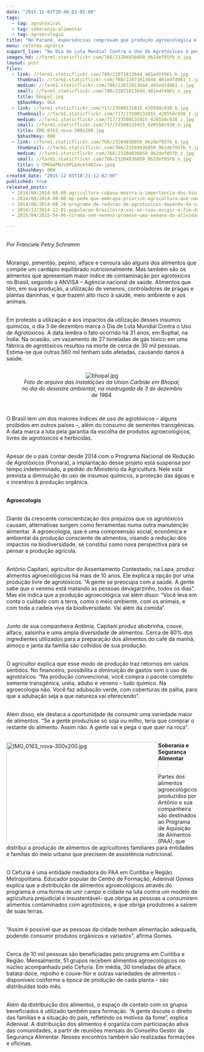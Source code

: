 ```yaml
---
date: "2015-12-03T20:48:02-02:00"
tags:
  - tag: agrotóxicos
  - tag: soberania-alimentar
  - tag: agroecologia
title: "No Paraná, experiências comprovam que produção agroecológica é possível"
menu: reforma agrária
support_line: "No Dia de Luta Mundial Contra o Uso de Agrotóxicos é pertinente lembrar que mesmo o Brasil sendo um dos maiores consumidores de agrotóxicos e transgênicos, um outro modelo de agricultura é viável. "
images_hd: //farm1.staticflickr.com/766/23204836050_9b2def05fb_b.jpg
layout: post
files:
  - link: //farm1.staticflickr.com/780/22871813644_481edf4961_b.jpg
    thumbnail: //farm1.staticflickr.com/780/22871813644_481edf4961_t.jpg
    medium: //farm1.staticflickr.com/780/22871813644_481edf4961_z.jpg
    small: //farm1.staticflickr.com/780/22871813644_481edf4961_n.jpg
    title: bhopal.jpg
    $$hashKey: 0GX
  - link: //farm1.staticflickr.com/717/23500131015_420550c938_b.jpg
    thumbnail: //farm1.staticflickr.com/717/23500131015_420550c938_t.jpg
    medium: //farm1.staticflickr.com/717/23500131015_420550c938_z.jpg
    small: //farm1.staticflickr.com/717/23500131015_420550c938_n.jpg
    title: IMG_0163_nova-300x200.jpg
    $$hashKey: 0H0
  - link: //farm1.staticflickr.com/766/23204836050_9b2def05fb_b.jpg
    thumbnail: //farm1.staticflickr.com/766/23204836050_9b2def05fb_t.jpg
    medium: //farm1.staticflickr.com/766/23204836050_9b2def05fb_z.jpg
    small: //farm1.staticflickr.com/766/23204836050_9b2def05fb_n.jpg
    title: 1 CM6hAPNJv8PLp4sk54D2xw.jpeg
    $$hashKey: 0KW
created_date: "2015-12-03T18:21:12-02:00"
published: true
releated_posts:
  - 2014/08/2014-08-08-agricultura-cubana-mostra-a-importancia-dos-bioinsumos-para-producao-saudavel.md
  - 2014/08/2014-08-08-mp-pede-que-embrapa-priorize-agricultura-que-nao-use-agrotoxicos.md
  - 2014/08/2014-08-26-programa-de-reducao-de-agrotoxicos-depende-da-sociedade-diz-pesquisador.md
  - 2014/12/2014-12-01-populacao-brasileira-vai-as-ruas-exigir-o-fim-do-uso-de-agrotoxicos.md
  - 2015/04/2015-04-06-virada-sem-veneno-promove-uma-semana-de-atividades-pela-saude.md

---
```

<p>&nbsp;<br />
<em>Por Franciele Petry Schramm</em></p>

<p><br />
Morango, piment&atilde;o, pepino, alface e cenoura s&atilde;o alguns dos alimentos que comp&otilde;e um card&aacute;pio equilibrado nutricionalmente. Mas tamb&eacute;m s&atilde;o os alimentos que apresentam maior &iacute;ndice de contamina&ccedil;&atilde;o por agrot&oacute;xicos no Brasil, segundo a ANVISA &ndash; Ag&ecirc;ncia nacional de sa&uacute;de. Alimentos que t&ecirc;m, em sua produ&ccedil;&atilde;o, a utiliza&ccedil;&atilde;o de venenos, controladores de pragas e plantas daninhas, e que trazem alto risco &agrave; sa&uacute;de, meio ambiente e aos animais.</p>

<p><br />
Em protesto a utiliza&ccedil;&atilde;o e aos impactos da utiliza&ccedil;&atilde;o desses insumos qu&iacute;micos, o dia 3 de dezembro marca o Dia de Luta Mundial Contra o Uso de Agrot&oacute;xicos. A data lembra o fato ocorrido h&aacute; 31 anos, em Bophal, na &Iacute;ndia. Na ocasi&atilde;o, um vazamento de 27 toneladas de g&aacute;s t&oacute;xico em uma f&aacute;brica de agrot&oacute;xicos resultou na morte de cerca de 30 mil pessoas. Estima-se que outras 560 mil tenham sido afetadas, causando danos &agrave; sa&uacute;de.</p>

<div style="text-align:center">
<figure class="image" style="display:inline-block"><img alt="bhopal.jpg" src="//farm1.staticflickr.com/780/22871813644_481edf4961_b.jpg" />
<figcaption><em>Foto de arquivo das instala&ccedil;&otilde;es da Union Carbide em Bhopal, no dia do desastre ambiental, na madrugada de 3 de dezembro de 1984. </em></figcaption>
</figure>
</div>

<p><br />
O Brasil tem um dos maiores &iacute;ndices de uso de agrot&oacute;xicos &ndash; alguns proibidos em outros pa&iacute;ses &ndash;, al&eacute;m do consumo de sementes transg&ecirc;nicas. A data marca a luta pela garantia da escolha de produtos agroecol&oacute;gicos, livres de agrot&oacute;xicos e herbicidas.</p>

<p><br />
Apesar de o pa&iacute;s contar desde 2014 com o Programa Nacional de Redu&ccedil;&atilde;o de Agrot&oacute;xicos (Pronara), a implanta&ccedil;&atilde;o desse projeto est&aacute; suspensa por tempo indeterminado, a pedido do Minist&eacute;rio da Agricultura. Nele est&aacute; prevista a diminui&ccedil;&atilde;o do uso de insumos qu&iacute;micos, a prote&ccedil;&atilde;o das &aacute;guas e o incentivo &agrave; produ&ccedil;&atilde;o org&acirc;nica.</p>

<p><br />
<strong>Agroecologia</strong></p>

<p><br />
Diante da crescente conscientiza&ccedil;&atilde;o dos preju&iacute;zos que os agrot&oacute;xicos causam, alternativas surgem como ferramentas numa outra manuten&ccedil;&atilde;o alimentar. A agroecologia, que &eacute; uma compreens&atilde;o social, econ&ocirc;mica e ambiental da produ&ccedil;&atilde;o consciente de alimentos, visando a redu&ccedil;&atilde;o dos impactos na biodiversidade, se constitui como nova perspectiva para se pensar a produ&ccedil;&atilde;o agr&iacute;cola.</p>

<p><br />
Ant&ocirc;nio Capitani, agricultor do Assentamento Contestado, na Lapa, produz alimentos agroecol&oacute;gicos h&aacute; mais de 10 anos. Ele explica a op&ccedil;&atilde;o por uma produ&ccedil;&atilde;o livre de agrot&oacute;xicos. &ldquo;A gente se preocupa com a sa&uacute;de. A gente sabe que o veneno est&aacute; matando as pessoas devagarzinho, todos os dias&rdquo;. Mas ele indica que a produ&ccedil;&atilde;o agroecol&oacute;gica vai al&eacute;m disso: &ldquo;Voc&ecirc; leva em conta o cuidado com a terra, como o meio ambiente, com os animais, e com toda a cadeia viva da biodiversidade. Vai al&eacute;m da comida&rdquo;.</p>

<p><br />
Junto de sua companheira Ant&ocirc;nia, Capitani produz abobrinha, couve, alface, salsinha e uma ampla diversidade de alimentos. Cerca de 80% dos ingredientes utilizados para a prepara&ccedil;&atilde;o dos alimentos do caf&eacute; da manh&atilde;, almo&ccedil;o e janta da fam&iacute;lia s&atilde;o colhidos de sua produ&ccedil;&atilde;o.</p>

<p><br />
O agricultor explica que esse modo de produ&ccedil;&atilde;o traz retornos em v&aacute;rios sentidos. No financeiro, possibilita a diminui&ccedil;&atilde;o de gastos sem o uso de agrot&oacute;xicos. &ldquo;Na produ&ccedil;&atilde;o convencional, voc&ecirc; compra o pacote completo: semente transg&ecirc;nica, ur&eacute;ia, adubo e veneno &ndash; tudo qu&iacute;mico. Na agroecologia n&atilde;o. Voc&ecirc; faz aduba&ccedil;&atilde;o verde, com coberturas de palha, para que a aduba&ccedil;&atilde;o seja a que natureza vai oferecendo&rdquo;.</p>

<p><br />
Al&eacute;m disso, ele destaca a oportunidade de consumir uma variedade maior de alimentos. &ldquo;Se a gente produzisse s&oacute; soja ou milho, teria que comprar o restante do alimento. Assim n&atilde;o. A gente vai e pega o que quer na ro&ccedil;a&rdquo;.</p>

<p><br />
<img alt="IMG_0163_nova-300x200.jpg" height="267" src="//farm1.staticflickr.com/717/23500131015_420550c938_b.jpg" style="float:left" width="400" /><strong>Soberania e Seguran&ccedil;a Alimentar</strong></p>

<p><br />
Partes dos alimentos agroecol&oacute;gicos produzidos por Ant&ocirc;nio e sua companheira s&atilde;o destinados ao Programa de Aquisi&ccedil;&atilde;o de Alimentos (PAA), que distribui a produ&ccedil;&atilde;o de alimentos de agricultores familiares para entidades e fam&iacute;lias do meio urbano que precisem de assist&ecirc;ncia nutricional.</p>

<p><br />
O Cefuria &eacute; uma entidade mediadora do PAA em Curitiba e Regi&atilde;o Metropolitana. Educador popular do Centro de Forma&ccedil;&atilde;o, Adenival Gomes explica que a distribui&ccedil;&atilde;o de alimentos agroecol&oacute;gicos atrav&eacute;s do programa &eacute; uma forma de unir campo e cidade na luta contra um modelo de agricultura prejudicial e insustent&aacute;vel&ndash; que obriga as pessoas a consumirem alimentos contaminados com agrot&oacute;xicos, e que obriga produtores a sa&iacute;rem de suas terras.</p>

<p><br />
&ldquo;Assim &eacute; poss&iacute;vel que as pessoas da cidade tenham alimenta&ccedil;&atilde;o adequada, podendo consumir produtos org&acirc;nicos e variados&rdquo;, afirma Gomes.</p>

<p><br />
Cerca de 10 mil pessoas s&atilde;o beneficiadas pelo programa em Curitiba e Regi&atilde;o. Mensalmente, 51 grupos recebem alimentos agroecol&oacute;gicos no n&uacute;cleo acompanhado pelo Cefuria. Em m&eacute;dia, 30 toneladas de alface, batata-doce, repolho e couve-flor e outras variedades de alimentos &ndash; dispon&iacute;veis conforme a &eacute;poca de produ&ccedil;&atilde;o de cada planta &ndash; s&atilde;o distribu&iacute;das todo m&ecirc;s.</p>

<p><br />
Al&eacute;m da distribui&ccedil;&atilde;o dos alimentos, o espa&ccedil;o de contato com os grupos beneficiados &eacute; utilizado tamb&eacute;m para forma&ccedil;&atilde;o. &ldquo;A gente discute o direito das fam&iacute;lias e a situa&ccedil;&atilde;o do pa&iacute;s, refletindo os motivos da fome&rdquo;, explica Adenival. A distribui&ccedil;&atilde;o dos alimentos &eacute; organiza com participa&ccedil;&atilde;o ativa das comunidades, a partir de reuni&otilde;es mensais do Conselho Gestor da Seguran&ccedil;a Alimentar. Nesses encontros tamb&eacute;m s&atilde;o realizadas forma&ccedil;&otilde;es e oficinas.</p>
